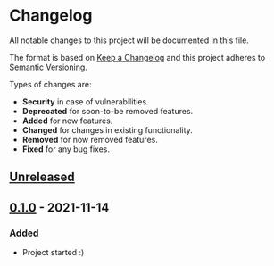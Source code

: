 # Changelog
All notable changes to this project will be documented in this file.

The format is based on [Keep a Changelog] and this project adheres to
[Semantic Versioning].

Types of changes are:
* **Security** in case of vulnerabilities.
* **Deprecated** for soon-to-be removed features.
* **Added** for new features.
* **Changed** for changes in existing functionality.
* **Removed** for now removed features.
* **Fixed** for any bug fixes.

## [Unreleased]


## [0.1.0] - 2021-11-14
### Added
* Project started :)

[Unreleased]: https://github.com/jacksmith15/jsonschema-lint/compare/0.1.0..HEAD
[0.1.0]: https://github.com/jacksmith15/jsonschema-lint/compare/initial..0.1.0

[Keep a Changelog]: http://keepachangelog.com/en/1.0.0/
[Semantic Versioning]: http://semver.org/spec/v2.0.0.html

[_release_link_format]: https://github.com/jacksmith15/jsonschema-lint/compare/{previous_tag}..{tag}
[_breaking_change_token]: BREAKING

